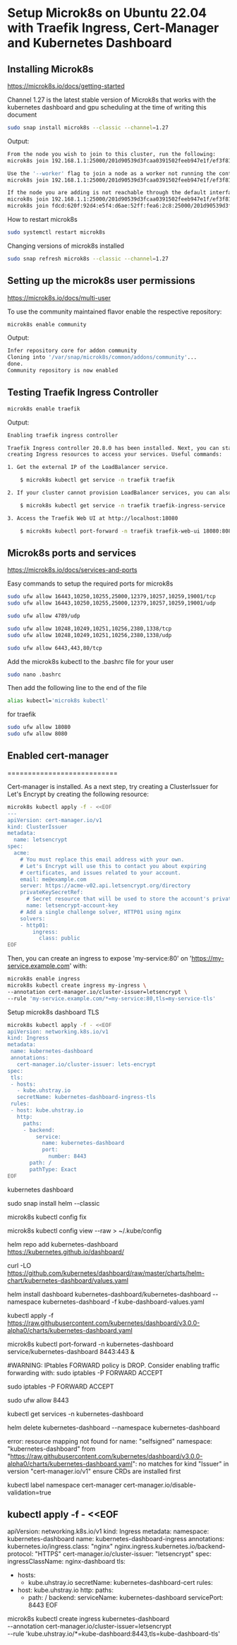 # Setup Microk8s on Ubuntu 22.04 with Traefik Ingress, Cert-Manager and Kubernetes Dashboard

## Installing Microk8s
https://microk8s.io/docs/getting-started

Channel 1.27 is the latest stable version of Microk8s that works with the kubernetes dashboard and gpu scheduling at the time of writing this document

```bash
sudo snap install microk8s --classic --channel=1.27
```

Output:
```bash
From the node you wish to join to this cluster, run the following:
microk8s join 192.168.1.1:25000/201d90539d3fcaa0391502feeb947e1f/ef3f81cead89

Use the '--worker' flag to join a node as a worker not running the control plane, eg:
microk8s join 192.168.1.1:25000/201d90539d3fcaa0391502feeb947e1f/ef3f81cead89 --worker

If the node you are adding is not reachable through the default interface you can use one of the following:
microk8s join 192.168.1.1:25000/201d90539d3fcaa0391502feeb947e1f/ef3f81cead89
microk8s join fdcd:620f:92d4:e5f4:d6ae:52ff:fea6:2c8:25000/201d90539d3fcaa0391502feeb947e1f/ef3f81cead89
```

How to restart microk8s

```bash
sudo systemctl restart microk8s
```

Changing versions of microk8s installed

```bash
sudo snap refresh microk8s --classic --channel=1.27
```

## Setting up the microk8s user permissions

https://microk8s.io/docs/multi-user

To use the community maintained flavor enable the respective repository:

```bash
microk8s enable community
```
Output:
```bash
Infer repository core for addon community
Cloning into '/var/snap/microk8s/common/addons/community'...
done.
Community repository is now enabled
```

## Testing Traefik Ingress Controller

```bash
microk8s enable traefik
```

Output:
```bash
Enabling traefik ingress controller

Traefik Ingress controller 20.8.0 has been installed. Next, you can start
creating Ingress resources to access your services. Useful commands:

1. Get the external IP of the LoadBalancer service.

    $ microk8s kubectl get service -n traefik traefik

2. If your cluster cannot provision LoadBalancer services, you can also use the NodePort service.

    $ microk8s kubectl get service -n traefik traefik-ingress-service

3. Access the Traefik Web UI at http://localhost:18080

    $ microk8s kubectl port-forward -n traefik traefik-web-ui 18080:8080
```

## Microk8s ports and services

https://microk8s.io/docs/services-and-ports

Easy commands to setup the required ports for microk8s
```bash
sudo ufw allow 16443,10250,10255,25000,12379,10257,10259,19001/tcp
sudo ufw allow 16443,10250,10255,25000,12379,10257,10259,19001/udp

sudo ufw allow 4789/udp

sudo ufw allow 10248,10249,10251,10256,2380,1338/tcp
sudo ufw allow 10248,10249,10251,10256,2380,1338/udp

sudo ufw allow 6443,443,80/tcp
```

Add the microk8s kubectl to the .bashrc file for your user
```bash
sudo nano .bashrc
```
Then add the following line to the end of the file
```bash
alias kubectl='microk8s kubectl'
```

for traefik
```bash
sudo ufw allow 18080
sudo ufw allow 8080
```

## Enabled cert-manager

===========================

Cert-manager is installed. As a next step, try creating a ClusterIssuer
for Let's Encrypt by creating the following resource:

```bash
microk8s kubectl apply -f - <<EOF
---
apiVersion: cert-manager.io/v1
kind: ClusterIssuer
metadata:
  name: letsencrypt
spec:
  acme:
    # You must replace this email address with your own.
    # Let's Encrypt will use this to contact you about expiring
    # certificates, and issues related to your account.
    email: me@example.com
    server: https://acme-v02.api.letsencrypt.org/directory
    privateKeySecretRef:
      # Secret resource that will be used to store the account's private key.
      name: letsencrypt-account-key
    # Add a single challenge solver, HTTP01 using nginx
    solvers:
    - http01:
        ingress:
          class: public
EOF
```

Then, you can create an ingress to expose 'my-service:80' on 'https://my-service.example.com' with:
```bash
microk8s enable ingress
microk8s kubectl create ingress my-ingress \
--annotation cert-manager.io/cluster-issuer=letsencrypt \
--rule 'my-service.example.com/*=my-service:80,tls=my-service-tls'
```

Setup microk8s dashboard TLS
```bash
microk8s kubectl apply -f - <<EOF
apiVersion: networking.k8s.io/v1
kind: Ingress
metadata:
 name: kubernetes-dashboard
 annotations:
   cert-manager.io/cluster-issuer: lets-encrypt
spec:
 tls:
 - hosts:
   - kube.uhstray.io
   secretName: kubernetes-dashboard-ingress-tls
 rules:
 - host: kube.uhstray.io
   http:
     paths:
     - backend:
         service:
           name: kubernetes-dashboard
           port:
             number: 8443
       path: /
       pathType: Exact
EOF
```


kubernetes dashboard

sudo snap install helm --classic

microk8s kubectl config fix

microk8s kubectl config view --raw > ~/.kube/config

helm repo add kubernetes-dashboard https://kubernetes.github.io/dashboard/

curl -LO https://github.com/kubernetes/dashboard/raw/master/charts/helm-chart/kubernetes-dashboard/values.yaml

helm install dashboard kubernetes-dashboard/kubernetes-dashboard --namespace kubernetes-dashboard -f kube-dashboard-values.yaml

kubectl apply -f https://raw.githubusercontent.com/kubernetes/dashboard/v3.0.0-alpha0/charts/kubernetes-dashboard.yaml


microk8s kubectl port-forward -n kubernetes-dashboard service/kubernetes-dashboard 8443:443 &

#WARNING:  IPtables FORWARD policy is DROP. Consider enabling traffic forwarding with: sudo iptables -P FORWARD ACCEPT

sudo iptables -P FORWARD ACCEPT

sudo ufw allow 8443

kubectl get services -n kubernetes-dashboard

helm delete kubernetes-dashboard --namespace kubernetes-dashboard





error: resource mapping not found for name: "selfsigned" namespace: "kubernetes-dashboard" from "https://raw.githubusercontent.com/kubernetes/dashboard/v3.0.0-alpha0/charts/kubernetes-dashboard.yaml": no matches for kind "Issuer" in version "cert-manager.io/v1"
ensure CRDs are installed first

kubectl label namespace cert-manager cert-manager.io/disable-validation=true



kubectl apply -f - <<EOF
---
apiVersion: networking.k8s.io/v1
kind: Ingress
metadata:
  namespace: kubernetes-dashboard
  name: kubernetes-dashboard-ingress
  annotations:
    kubernetes.io/ingress.class: "nginx"
    nginx.ingress.kubernetes.io/backend-protocol: "HTTPS"
    cert-manager.io/cluster-issuer: "letsencrypt"
spec:
  ingressClassName: nginx-dashboard
  tls:
  - hosts:
    - kube.uhstray.io
    secretName: kubernetes-dashboard-cert
  rules:
  - host: kube.uhstray.io
    http:
      paths:
      - path: /
        backend:
          serviceName: kubernetes-dashboard
          servicePort: 8443
EOF



microk8s kubectl create ingress kubernetes-dashboard \
    --annotation cert-manager.io/cluster-issuer=letsencrypt \
    --rule 'kube.uhstray.io/*=kube-dashboard:8443,tls=kube-dashboard-tls'




